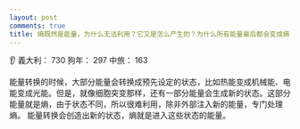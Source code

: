 ```yaml
---
layout: post
comments: true
title: 熵既然是能量，为什么无法利用？它又是怎么产生的？为什么所有能量最后都会变成熵？
---
```


:ear: 義大利： 730 狗年： 297 中旅： 163


能量转换的时候，大部分能量会转换成预先设定的状态，比如热能变成机械能、电能变成光能。但是，就像细胞突变那样，还有一部分能量会生成新的状态。这部分能量就是熵，由于状态不同，所以很难利用，除非外部注入新的能量，专门处理熵。
能量转换会创造出新的状态，熵就是进入这些状态的能量。
